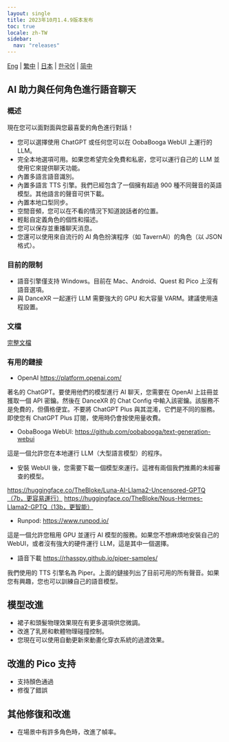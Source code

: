 ```yaml
---
layout: single
title: 2023年10月1.4.9版本发布
toc: true
locale: zh-TW
sidebar:
  nav: "releases"
---
```

[Eng](/dancexr/releases/1.4.9) | [繁中](/tw/dancexr/releases/1.4.9) | [日本](/jp/dancexr/releases/1.4.9) | [한국어](/kr/dancexr/releases/1.4.9) | [简中](/zh/dancexr/releases/1.4.9)


## AI 助力與任何角色進行語音聊天
### 概述
現在您可以面對面與您最喜愛的角色進行對話！
* 您可以選擇使用 ChatGPT 或任何您可以在 OobaBooga WebUI 上運行的 LLM。
* 完全本地選項可用。如果您希望完全免費和私密，您可以運行自己的 LLM 並使用它來提供聊天功能。
* 內置多語言語音識別。
* 內置多語言 TTS 引擎。我們已經包含了一個擁有超過 900 種不同聲音的英語模型。其他語言的聲音可供下載。
* 內置本地口型同步。
* 空間音頻，您可以在不看的情況下知道說話者的位置。
* 輕鬆自定義角色的個性和描述。
* 您可以保存並重播聊天消息。
* 您還可以使用來自流行的 AI 角色扮演程序（如 TavernAI）的角色（以 JSON 格式）。

### 目前的限制
* 語音引擎僅支持 Windows。目前在 Mac、Android、Quest 和 Pico 上沒有語音選項。
* 與 DanceXR 一起運行 LLM 需要強大的 GPU 和大容量 VARM。建議使用遠程設置。

### 文檔
[完整文檔](../ai_chat)

### 有用的鏈接

* OpenAI https://platform.openai.com/

著名的 ChatGPT。要使用他們的模型進行 AI 聊天，您需要在 OpenAI 上註冊並獲取一個 API 密鑰。然後在 DanceXR 的 Chat Config 中輸入該密鑰。該服務不是免費的，但價格便宜。不要將 ChatGPT Plus 與其混淆，它們是不同的服務。即使您有 ChatGPT Plus 訂閱，使用時仍會按使用量收費。

* OobaBooga WebUI: https://github.com/oobabooga/text-generation-webui

這是一個允許您在本地運行 LLM（大型語言模型）的程序。

* 安裝 WebUI 後，您需要下載一個模型來運行。這裡有兩個我們推薦的未經審查的模型。

https://huggingface.co/TheBloke/Luna-AI-Llama2-Uncensored-GPTQ（7b，更容易運行）
https://huggingface.co/TheBloke/Nous-Hermes-Llama2-GPTQ（13b，更智能）

* Runpod: https://www.runpod.io/

這是一個允許您租用 GPU 並運行 AI 模型的服務。如果您不想麻煩地安裝自己的 WebUI，或者沒有強大的硬件運行 LLM，這是其中一個選擇。

* 語音下載 https://rhasspy.github.io/piper-samples/

我們使用的 TTS 引擎名為 Piper。上面的鏈接列出了目前可用的所有聲音。如果您有興趣，您也可以訓練自己的語音模型。

## 模型改進
* 裙子和頭髮物理效果現在有更多選項供您微調。
* 改進了乳房和軟體物理碰撞控制。
* 您現在可以使用自動更新來動畫化穿衣系統的過渡效果。

## 改進的 Pico 支持
* 支持顏色通過
* 修復了錯誤

## 其他修復和改進
* 在場景中有許多角色時，改進了幀率。